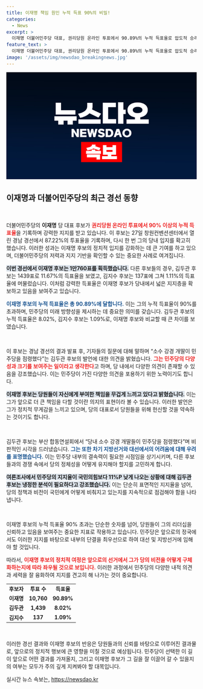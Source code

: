 ```yaml
---
title: 이재명 책임 원인 누적 득표 90%의 비밀!
categories:
  - News
excerpt: >
  이재명 더불어민주당 대표, 권리당원 온라인 투표에서 90.89%의 누적 득표율로 압도적 승리를 거두며, 민주당 내 다양한 목소리를 강조! 김두관 후보의견에 대한 반박도 주목받고 있는 가운데 향후 선거 전망은?
feature_text: >
  이재명 더불어민주당 대표, 권리당원 온라인 투표에서 90.89%의 누적 득표율로 압도적 승리를 거두며, 민주당 내 다양한 목소리를 강조! 김두관 후보의견에 대한 반박도 주목받고 있는 가운데 향후 선거 전망은?
image: '/assets/img/newsdao_breakingnews.jpg'
---
```


<p><img src="/assets/img/newsdao_breakingnews.jpg" alt="bookingtag 속보" /></p>

<h2 data-ke-size="size26">이재명과 더불어민주당의 최근 경선 동향</h2>

<p data-ke-size="size16">&nbsp;</p>

<p>더불어민주당의 <b>이재명</b> 당 대표 후보가 <b><span style="color: #ee2323;">권리당원 온라인 투표에서 90% 이상의 누적 득표율</span></b>을 기록하며 강력한 지지를 받고 있습니다. 이 후보는 27일 창원컨벤션센터에서 열린 경남 경선에서 87.22%의 투표율을 기록하며, 다시 한 번 그의 당내 입지를 확고히 했습니다. 이러한 성과는 이재명 후보의 정치적 입지를 강화하는 데 큰 기여를 하고 있으며, 더불어민주당의 저력과 지지 기반을 확인할 수 있는 중요한 사례로 여겨집니다. </p>

<p><b><span style="background-color: #21538527;">이번 경선에서 이재명 후보는 1만760표를 획득했습니다.</span></b> 다른 후보들의 경우, 김두관 후보는 1439표로 11.67%의 득표율을 보였고, 김지수 후보는 137표에 그쳐 1.11%의 득표율에 머물렀습니다. 이처럼 강력한 득표율은 이재명 후보가 당내에서 넓은 지지층을 확보하고 있음을 보여주고 있습니다.</p>

<p><b><span style="color: #1a5490;">이재명 후보의 누적 득표율은 총 90.89%에 달합니다.</span></b> 이는 그의 누적 득표율이 90%를 초과하며, 민주당의 미래 방향성을 제시하는 데 중요한 의미를 갖습니다. 김두관 후보의 누적 득표율은 8.02%, 김지수 후보는 1.09%로, 이재명 후보와 비교할 때 큰 차이를 보였습니다.</p>

<p data-ke-size="size16">&nbsp;</p>

<p>이 후보는 경남 경선의 결과 발표 후, 기자들의 질문에 대해 말하며 “소수 강경 개딸이 민주당을 점령했다”는 김두관 후보의 발언에 대한 의견을 밝혔습니다. <b><span style="color: #ee2323;">그는 민주당의 다양성과 크기를 보여주는 일이라고 생각한다</span></b>고 하며, 당 내에서 다양한 의견이 존재할 수 있음을 강조했습니다. 이는 민주당이 가진 다양한 의견을 포용하기 위한 노력이기도 합니다. </p>

<p><b><span style="background-color: #21538527;">이재명 후보는 당원들이 자신에게 부여한 책임을 무겁게 느끼고 있다고 밝혔습니다.</span></b> 이는 그가 앞으로 더 큰 책임을 다할 것이란 의지의 표현이라 볼 수 있습니다. 이러한 발언은 그가 정치적 무게감을 느끼고 있으며, 당의 대표로서 당원들을 위해 헌신할 것을 약속하는 것이기도 합니다.</p>

<p data-ke-size="size16">&nbsp;</p>

<p>김두관 후보는 부산 합동연설회에서 “당내 소수 강경 개딸들이 민주당을 점령했다”며 비판적인 시각을 드러냈습니다. <b><span style="color: #1a5490;">그는 또한 차기 지방선거와 대선에서의 어려움에 대해 우려를 표명했습니다.</span></b> 이는 민주당 내부의 결속력이 필요한 시점임을 상기시키며, 다른 후보들과의 경쟁 속에서 당의 정체성을 어떻게 유지해야 할지를 고민하게 합니다.</p>

<p><b><span style="background-color: #21538527;">여론조사에서 민주당의 지지율이 국민의힘보다 11%P 낮게 나오는 상황에 대해 김두관 후보는 냉정한 분석이 필요하다고 강조했습니다.</span></b> 이는 단순히 표면적인 지지율을 넘어, 당의 정책과 비전이 국민에게 어떻게 비춰지고 있는지를 지속적으로 점검해야 함을 나타냅니다. </p>

<p data-ke-size="size16">&nbsp;</p>

<p>이재명 후보의 누적 득표율 90% 초과는 단순한 숫자를 넘어, 당원들이 그의 리더십을 신뢰하고 있음을 보여주는 중요한 지표로 작용하고 있습니다. 민주당은 앞으로의 정국에서도 이러한 지지를 바탕으로 내부의 단결을 최우선으로 하여 대선 및 지방선거에 임해야 할 것입니다. </p>

<p>따라서, <b><span style="color: #ee2323;">이재명 후보의 정치적 여정은 앞으로의 선거에서 그가 당의 비전을 어떻게 구체화하는지에 따라 좌우될 것으로 보입니다.</span></b> 이러한 과정에서 민주당의 다양한 내적 의견과 세력을 잘 융화하여 지지를 견고히 해 나가는 것이 중요합니다. </p>

<table style="width: 100%;">
<tr>
    <td style="text-align: center; height: 17px;"><b>후보자</b></td>
    <td style="text-align: center; height: 17px;"><b>투표 수</b></td>
    <td style="text-align: center; height: 17px;"><b>득표율</b></td>
</tr>
<tr>
    <td style="text-align: center; height: 17px;"><b>이재명</b></td>
    <td style="text-align: center; height: 17px;"><b>10,760</b></td>
    <td style="text-align: center; height: 17px;"><b>90.89%</b></td>
</tr>
<tr>
    <td style="text-align: center; height: 17px;"><b>김두관</b></td>
    <td style="text-align: center; height: 17px;"><b>1,439</b></td>
    <td style="text-align: center; height: 17px;"><b>8.02%</b></td>
</tr>
<tr>
    <td style="text-align: center; height: 17px;"><b>김지수</b></td>
    <td style="text-align: center; height: 17px;"><b>137</b></td>
    <td style="text-align: center; height: 17px;"><b>1.09%</b></td>
</tr>
</table>

<p data-ke-size="size16">&nbsp;</p>

<p>이러한 경선 결과와 이재명 후보의 반응은 당원들과의 신뢰를 바탕으로 이루어진 결과물로, 앞으로의 정치적 행보에 큰 영향을 미칠 것으로 예상됩니다. 민주당이 선택한 이 길이 앞으로 어떤 결과를 가져올지, 그리고 이재명 후보가 그 길을 잘 이끌어 갈 수 있을지의 여부는 모두가 주의 깊게 지켜봐야 할 대목입니다.</p>
실시간 뉴스 속보는, <a href="https://newsdao.kr" rel="dofollow">https://newsdao.kr</a>


